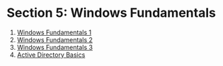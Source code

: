 # Section 5: Windows Fundamentals

1. [Windows Fundamentals 1](./1_Windows_Fundamentals_1.md)
2. [Windows Fundamentals 2](./2_Windows_Fundamentals_2.md)
3. [Windows Fundamentals 3](./3_Windows_Fundamentals_3.md)
4. [Active Directory Basics](./4_Active_Directory_Basics.md)
